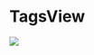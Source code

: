 # TagsView

![](https://user-images.githubusercontent.com/14218787/89117783-72f7f300-d4db-11ea-94e7-b6bd98563d77.jpeg)
